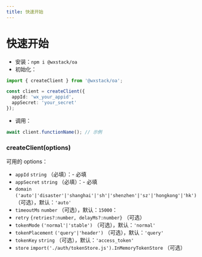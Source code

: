 ```yaml
---
title: 快速开始
---
```


# 快速开始

- 安装：`npm i @wxstack/oa`
- 初始化：

```ts
import { createClient } from '@wxstack/oa';

const client = createClient({
  appId: 'wx_your_appid',
  appSecret: 'your_secret'
});
```

- 调用：

```ts
await client.functionName(); // 示例
```

### createClient(options)

可用的 options：

- `appId` `string` （必填）：- 必填
- `appSecret` `string` （必填）：- 必填
- `domain` `('auto'|'disaster'|'shanghai'|'sh'|'shenzhen'|'sz'|'hongkong'|'hk')` （可选），默认：`'auto'`
- `timeoutMs` `number` （可选），默认：`15000`：
- `retry` `{retries?:number, delayMs?:number}` （可选）
- `tokenMode` `('normal'|'stable')` （可选），默认：`'normal'`
- `tokenPlacement` `('query'|'header')` （可选），默认：`'query'`
- `tokenKey` `string` （可选），默认：`'access_token'`
- `store` `import('./auth/tokenStore.js').InMemoryTokenStore` （可选）
